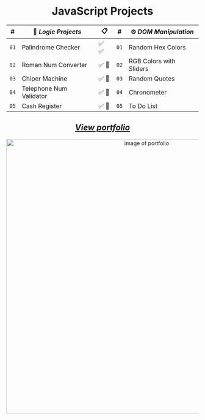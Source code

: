 <div align="center">

# JavaScript Projects

| # | 🧩 _Logic Projects_ |  📋  | # | ⚙ _DOM Manipulation_ |
| --- | --- | --- | --- | --- |
| `01` | Palindrome Checker | ✅ ✅ | `01` | Random Hex Colors |
| `02` | Roman Num Converter | ✅ 📌 | `02` | RGB Colors with Sliders |
| `03` | Chiper Machine | ✅ 📌 | `03` | Random Quotes |
| `04` | Telephone Num Validator | ✅ 📌 | `04` | Chronometer |
| `05` | Cash Register | ✅ 📌 | `05` | To Do List |

<p></p>

## [_View portfolio_](https://conancos.dev/next)

<img alt="image of portfolio" src="https://conancos.dev/next/assets/perfil-web-fcc-1042x512.jpg" width="720">

</div>
